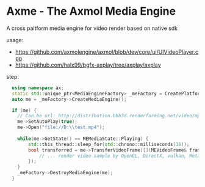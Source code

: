 # Axme - The Axmol Media Engine

A cross paltform media engine for video render based on native sdk

usage: 

- https://github.com/axmolengine/axmol/blob/dev/core/ui/UIVideoPlayer.cpp
- https://github.com/halx99/bgfx-axplay/tree/axplay/axplay

step: 

```cpp
  using namespace ax;
  static std::unique_ptr<MediaEngineFactory> _meFactory = CreatePlatformMediaEngineFactory();
  auto me = _meFactory->CreateMediaEngine(); 

  if (me) {
    // Can be url: http://distribution.bbb3d.renderfarming.net/video/mp4/bbb_sunflower_1080p_30fps_normal.mp4
    me->SetAutoPlay(true);
    me->Open("file://D:\\test.mp4");
    
    while(me->GetState() == MEMediaState::Playing) {
        std::this_thread::sleep_for(std::chrono::milliseconds(16));
        bool transferred = me->TransferVideoFrame([](MEVideoFrame& frame) {
            // ... render video sample by OpenGL, DirectX, vulkan, Metal
        });
    }
    _meFactory->DestroyMediaEngine(me);
  }

```
